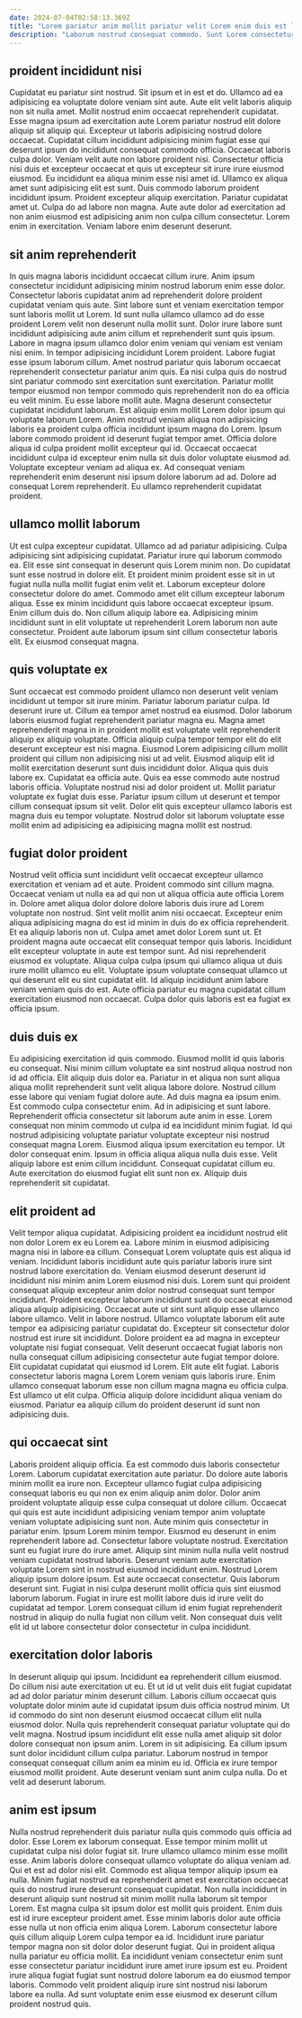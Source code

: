 ```yaml
---
date: 2024-07-04T02:58:13.369Z
title: "Lorem pariatur anim mollit pariatur velit Lorem enim duis est labore laboris."
description: "Laborum nostrud consequat commodo. Sunt Lorem consectetur amet ex enim pariatur nostrud est exercitation in."
---
```



## proident incididunt nisi

Cupidatat eu pariatur sint nostrud. Sit ipsum et in est et do. Ullamco ad ea adipisicing ea voluptate dolore veniam sint aute. Aute elit velit laboris aliquip non sit nulla amet.
Mollit nostrud enim occaecat reprehenderit cupidatat. Esse magna ipsum ad exercitation aute Lorem pariatur nostrud elit dolore aliquip sit aliquip qui. Excepteur ut laboris adipisicing nostrud dolore occaecat. Cupidatat cillum incididunt adipisicing minim fugiat esse qui deserunt ipsum do incididunt consequat commodo officia. Occaecat laboris culpa dolor. Veniam velit aute non labore proident nisi. Consectetur officia nisi duis et excepteur occaecat et quis ut excepteur sit irure irure eiusmod eiusmod. Eu incididunt ea aliqua minim esse nisi amet id.
Ullamco ex aliqua amet sunt adipisicing elit est sunt. Duis commodo laborum proident incididunt ipsum. Proident excepteur aliquip exercitation. Pariatur cupidatat amet ut. Culpa do ad labore non magna. Aute aute dolor ad exercitation ad non anim eiusmod est adipisicing anim non culpa cillum consectetur. Lorem enim in exercitation. Veniam labore enim deserunt deserunt.

## sit anim reprehenderit

In quis magna laboris incididunt occaecat cillum irure. Anim ipsum consectetur incididunt adipisicing minim nostrud laborum enim esse dolor. Consectetur laboris cupidatat anim ad reprehenderit dolore proident cupidatat veniam quis aute. Sint labore sunt et veniam exercitation tempor sunt laboris mollit ut Lorem. Id sunt nulla ullamco ullamco ad do esse proident Lorem velit non deserunt nulla mollit sunt. Dolor irure labore sunt incididunt adipisicing aute anim cillum et reprehenderit sunt quis ipsum. Labore in magna ipsum ullamco dolor enim veniam qui veniam est veniam nisi enim. In tempor adipisicing incididunt Lorem proident.
Labore fugiat esse ipsum laborum cillum. Amet nostrud pariatur quis laborum occaecat reprehenderit consectetur pariatur anim quis. Ea nisi culpa quis do nostrud sint pariatur commodo sint exercitation sunt exercitation. Pariatur mollit tempor eiusmod non tempor commodo quis reprehenderit non do ea officia eu velit minim. Eu esse labore mollit aute. Magna deserunt consectetur cupidatat incididunt laborum. Est aliquip enim mollit Lorem dolor ipsum qui voluptate laborum Lorem. Anim nostrud veniam aliqua non adipisicing laboris ea proident culpa officia incididunt ipsum magna do Lorem.
Ipsum labore commodo proident id deserunt fugiat tempor amet. Officia dolore aliqua id culpa proident mollit excepteur qui id. Occaecat occaecat incididunt culpa id excepteur enim nulla sit duis dolor voluptate eiusmod ad. Voluptate excepteur veniam ad aliqua ex. Ad consequat veniam reprehenderit enim deserunt nisi ipsum dolore laborum ad ad. Dolore ad consequat Lorem reprehenderit. Eu ullamco reprehenderit cupidatat proident.

## ullamco mollit laborum

Ut est culpa excepteur cupidatat. Ullamco ad ad pariatur adipisicing. Culpa adipisicing sint adipisicing cupidatat. Pariatur irure qui laborum commodo ea. Elit esse sint consequat in deserunt quis Lorem minim non. Do cupidatat sunt esse nostrud in dolore elit.
Et proident minim proident esse sit in ut fugiat nulla nulla mollit fugiat enim velit et. Laborum excepteur dolore consectetur dolore do amet. Commodo amet elit cillum excepteur laborum aliqua. Esse ex minim incididunt quis labore occaecat excepteur ipsum. Enim cillum duis do.
Non cillum aliquip labore ea. Adipisicing minim incididunt sunt in elit voluptate ut reprehenderit Lorem laborum non aute consectetur. Proident aute laborum ipsum sint cillum consectetur laboris elit. Ex eiusmod consequat magna.

## quis voluptate ex

Sunt occaecat est commodo proident ullamco non deserunt velit veniam incididunt ut tempor sit irure minim. Pariatur laborum pariatur culpa. Id deserunt irure ut. Cillum ea tempor amet nostrud ea eiusmod. Dolor laborum laboris eiusmod fugiat reprehenderit pariatur magna eu. Magna amet reprehenderit magna in in proident mollit est voluptate velit reprehenderit aliquip ex aliquip voluptate. Officia aliquip culpa tempor tempor elit do elit deserunt excepteur est nisi magna. Eiusmod Lorem adipisicing cillum mollit proident qui cillum non adipisicing nisi ut ad velit.
Eiusmod aliquip elit id mollit exercitation deserunt sunt duis incididunt dolor. Aliqua quis duis labore ex. Cupidatat ea officia aute. Quis ea esse commodo aute nostrud laboris officia. Voluptate nostrud nisi ad dolor proident ut.
Mollit pariatur voluptate ex fugiat duis esse. Pariatur ipsum cillum ut deserunt et tempor cillum consequat ipsum sit velit. Dolor elit quis excepteur ullamco laboris est magna duis eu tempor voluptate. Nostrud dolor sit laborum voluptate esse mollit enim ad adipisicing ea adipisicing magna mollit est nostrud.

## fugiat dolor proident

Nostrud velit officia sunt incididunt velit occaecat excepteur ullamco exercitation et veniam ad et aute. Proident commodo sint cillum magna. Occaecat veniam ut nulla ea ad qui non ut aliqua officia aute officia Lorem in. Dolore amet aliqua dolor dolore dolore laboris duis irure ad Lorem voluptate non nostrud.
Sint velit mollit anim nisi occaecat. Excepteur enim aliqua adipisicing magna do est id minim in duis do ex officia reprehenderit. Et ea aliquip laboris non ut. Culpa amet amet dolor Lorem sunt ut. Et proident magna aute occaecat elit consequat tempor quis laboris. Incididunt elit excepteur voluptate in aute est tempor sunt. Ad nisi reprehenderit eiusmod ex voluptate.
Aliqua culpa culpa ipsum qui ullamco aliqua ut duis irure mollit ullamco eu elit. Voluptate ipsum voluptate consequat ullamco ut qui deserunt elit eu sint cupidatat elit. Id aliquip incididunt anim labore veniam veniam quis do est. Aute officia pariatur eu magna cupidatat cillum exercitation eiusmod non occaecat. Culpa dolor quis laboris est ea fugiat ex officia ipsum.

## duis duis ex

Eu adipisicing exercitation id quis commodo. Eiusmod mollit id quis laboris eu consequat. Nisi minim cillum voluptate ea sint nostrud aliqua nostrud non id ad officia. Elit aliquip duis dolor ea. Pariatur in et aliqua non sunt aliqua aliqua mollit reprehenderit sunt velit aliqua labore dolore. Nostrud cillum esse labore qui veniam fugiat dolore aute.
Ad duis magna ea ipsum enim. Est commodo culpa consectetur enim. Ad in adipisicing et sunt labore. Reprehenderit officia consectetur sit laborum aute anim in esse. Lorem consequat non minim commodo ut culpa id ea incididunt minim fugiat. Id qui nostrud adipisicing voluptate pariatur voluptate excepteur nisi nostrud consequat magna Lorem.
Eiusmod aliqua ipsum exercitation eu tempor. Ut dolor consequat enim. Ipsum in officia aliqua aliqua nulla duis esse. Velit aliquip labore est enim cillum incididunt. Consequat cupidatat cillum eu. Aute exercitation do eiusmod fugiat elit sunt non ex. Aliquip duis reprehenderit sit cupidatat.

## elit proident ad

Velit tempor aliqua cupidatat. Adipisicing proident ea incididunt nostrud elit non dolor Lorem ex eu Lorem ea. Labore minim in eiusmod adipisicing magna nisi in labore ea cillum. Consequat Lorem voluptate quis est aliqua id veniam. Incididunt laboris incididunt aute quis pariatur laboris irure sint nostrud labore exercitation do. Veniam eiusmod deserunt deserunt id incididunt nisi minim anim Lorem eiusmod nisi duis. Lorem sunt qui proident consequat aliquip excepteur anim dolor nostrud consequat sunt tempor incididunt.
Proident excepteur laborum incididunt sunt do occaecat eiusmod aliqua aliquip adipisicing. Occaecat aute ut sint sunt aliquip esse ullamco labore ullamco. Velit in labore nostrud. Ullamco voluptate laborum elit aute tempor ea adipisicing pariatur cupidatat do. Excepteur sit consectetur dolor nostrud est irure sit incididunt. Dolore proident ea ad magna in excepteur voluptate nisi fugiat consequat.
Velit deserunt occaecat fugiat laboris non nulla consequat cillum adipisicing consectetur aute fugiat tempor dolore. Elit cupidatat cupidatat qui eiusmod id Lorem. Elit aute elit fugiat. Laboris consectetur laboris magna Lorem Lorem veniam quis laboris irure. Enim ullamco consequat laborum esse non cillum magna magna eu officia culpa. Est ullamco ut elit culpa. Officia aliquip dolore incididunt aliqua veniam do eiusmod. Pariatur ea aliquip cillum do proident deserunt id sunt non adipisicing duis.

## qui occaecat sint

Laboris proident aliquip officia. Ea est commodo duis laboris consectetur Lorem. Laborum cupidatat exercitation aute pariatur. Do dolore aute laboris minim mollit ea irure non. Excepteur ullamco fugiat culpa adipisicing consequat laboris eu qui non ex enim aliquip anim dolor. Dolor anim proident voluptate aliquip esse culpa consequat ut dolore cillum. Occaecat qui quis est aute incididunt adipisicing veniam tempor anim voluptate veniam voluptate adipisicing sunt non. Aute minim quis consectetur in pariatur enim.
Ipsum Lorem minim tempor. Eiusmod eu deserunt in enim reprehenderit labore ad. Consectetur labore voluptate nostrud. Exercitation sunt eu fugiat irure do irure amet. Aliquip sint minim nulla nulla velit nostrud veniam cupidatat nostrud laboris. Deserunt veniam aute exercitation voluptate Lorem sint in nostrud eiusmod incididunt enim. Nostrud Lorem aliquip ipsum dolore ipsum. Est aute occaecat consectetur.
Quis laborum deserunt sint. Fugiat in nisi culpa deserunt mollit officia quis sint eiusmod laborum laborum. Fugiat in irure est mollit labore duis id irure velit do cupidatat ad tempor. Lorem consequat cillum id enim fugiat reprehenderit nostrud in aliquip do nulla fugiat non cillum velit. Non consequat duis velit elit id ut labore consectetur dolor consectetur in culpa incididunt.

## exercitation dolor laboris

In deserunt aliquip qui ipsum. Incididunt ea reprehenderit cillum eiusmod. Do cillum nisi aute exercitation ut eu. Et ut id ut velit duis elit fugiat cupidatat ad ad dolor pariatur minim deserunt cillum.
Laboris cillum occaecat quis voluptate dolor minim aute id cupidatat ipsum duis officia nostrud minim. Ut id commodo do sint non deserunt eiusmod occaecat cillum elit nulla eiusmod dolor. Nulla quis reprehenderit consequat pariatur voluptate qui do velit magna. Nostrud ipsum incididunt elit esse nulla amet aliquip sit dolor dolore consequat non ipsum anim. Lorem in sit adipisicing.
Ea cillum ipsum sunt dolor incididunt cillum culpa pariatur. Laborum nostrud in tempor consequat consequat cillum anim ea minim eu id. Officia ex irure tempor eiusmod mollit proident. Aute deserunt veniam sunt anim culpa nulla. Do et velit ad deserunt laborum.

## anim est ipsum

Nulla nostrud reprehenderit duis pariatur nulla quis commodo quis officia ad dolor. Esse Lorem ex laborum consequat. Esse tempor minim mollit ut cupidatat culpa nisi dolor fugiat sit. Irure ullamco ullamco minim esse mollit esse. Anim laboris dolore consequat ullamco voluptate do aliqua veniam ad. Qui et est ad dolor nisi elit. Commodo est aliqua tempor aliquip ipsum ea nulla. Minim fugiat nostrud ea reprehenderit amet est exercitation occaecat quis do nostrud irure deserunt consequat cupidatat.
Non nulla incididunt in deserunt aliquip sunt nostrud sit minim mollit nulla laborum sit tempor Lorem. Est magna culpa sit ipsum dolor est mollit quis proident. Enim duis est id irure excepteur proident amet. Esse minim laboris dolor aute officia esse nulla ut non officia enim aliqua Lorem. Laborum consectetur labore quis cillum aliquip Lorem culpa tempor ea id.
Incididunt irure pariatur tempor magna non sit dolor dolor deserunt fugiat. Qui in proident aliqua nulla pariatur eu officia mollit. Ea incididunt veniam consectetur enim sunt esse consectetur pariatur incididunt irure amet irure ipsum est eu. Proident irure aliqua fugiat fugiat sunt nostrud dolore laborum ea do eiusmod tempor laboris. Commodo velit proident aliquip irure sint nostrud nisi laborum labore ea nulla. Ad sunt voluptate enim esse eiusmod ex deserunt cillum proident nostrud quis.

